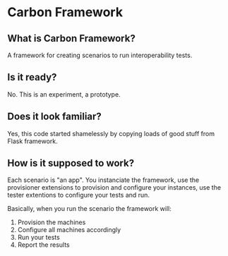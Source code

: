 # Carbon Framework

## What is Carbon Framework?

A framework for creating scenarios to run interoperability tests.

## Is it ready?

No. This is an experiment, a prototype.

## Does it look familiar?

Yes, this code started shamelessly by copying loads of good stuff from Flask
framework.

## How is it supposed to work?

Each scenario is "an app". You instanciate the framework, use the provisioner
extensions to provision and configure your instances, use the tester extentions
to configure your tests and run.

Basically, when you run the scenario the framework will:

1. Provision the machines
2. Configure all machines accordingly
3. Run your tests
4. Report the results


